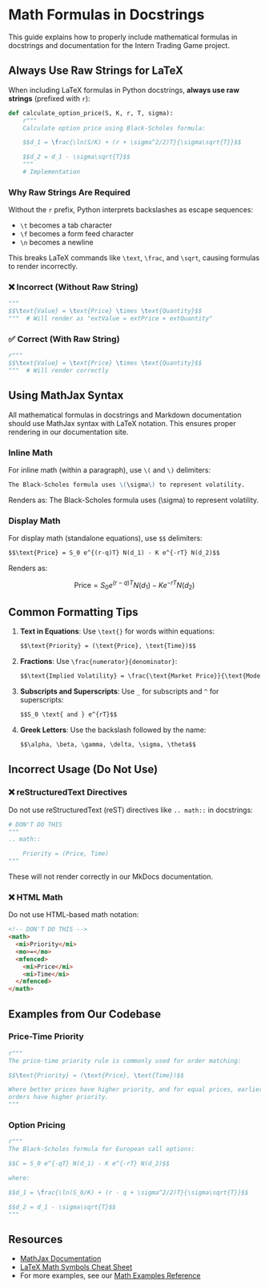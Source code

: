 # Math Formulas in Docstrings

This guide explains how to properly include mathematical formulas in docstrings and documentation for the Intern Trading Game project.

## Always Use Raw Strings for LaTeX

When including LaTeX formulas in Python docstrings, **always use raw strings** (prefixed with `r`):

```python
def calculate_option_price(S, K, r, T, sigma):
    r"""
    Calculate option price using Black-Scholes formula:

    $$d_1 = \frac{\ln(S/K) + (r + \sigma^2/2)T}{\sigma\sqrt{T}}$$

    $$d_2 = d_1 - \sigma\sqrt{T}$$
    """
    # Implementation
```

### Why Raw Strings Are Required

Without the `r` prefix, Python interprets backslashes as escape sequences:

- `\t` becomes a tab character
- `\f` becomes a form feed character
- `\n` becomes a newline

This breaks LaTeX commands like `\text`, `\frac`, and `\sqrt`, causing formulas to render incorrectly.

### ❌ Incorrect (Without Raw String)

```python
"""
$$\text{Value} = \text{Price} \times \text{Quantity}$$
"""  # Will render as "extValue = extPrice × extQuantity"
```

### ✅ Correct (With Raw String)

```python
r"""
$$\text{Value} = \text{Price} \times \text{Quantity}$$
"""  # Will render correctly
```

## Using MathJax Syntax

All mathematical formulas in docstrings and Markdown documentation should use MathJax syntax with LaTeX notation. This ensures proper rendering in our documentation site.

### Inline Math

For inline math (within a paragraph), use `\(` and `\)` delimiters:

```markdown
The Black-Scholes formula uses \(\sigma\) to represent volatility.
```

Renders as: The Black-Scholes formula uses \(\sigma\) to represent volatility.

### Display Math

For display math (standalone equations), use `$$` delimiters:

```markdown
$$\text{Price} = S_0 e^{(r-q)T} N(d_1) - K e^{-rT} N(d_2)$$
```

Renders as:

$$\text{Price} = S_0 e^{(r-q)T} N(d_1) - K e^{-rT} N(d_2)$$

## Common Formatting Tips

1. **Text in Equations**: Use `\text{}` for words within equations:
   ```markdown
   $$\text{Priority} = (\text{Price}, \text{Time})$$
   ```

2. **Fractions**: Use `\frac{numerator}{denominator}`:
   ```markdown
   $$\text{Implied Volatility} = \frac{\text{Market Price}}{\text{Model Price}}$$
   ```

3. **Subscripts and Superscripts**: Use `_` for subscripts and `^` for superscripts:
   ```markdown
   $$S_0 \text{ and } e^{rT}$$
   ```

4. **Greek Letters**: Use the backslash followed by the name:
   ```markdown
   $$\alpha, \beta, \gamma, \delta, \sigma, \theta$$
   ```

## Incorrect Usage (Do Not Use)

### ❌ reStructuredText Directives

Do not use reStructuredText (reST) directives like `.. math::` in docstrings:

```python
# DON'T DO THIS
"""
.. math::

    Priority = (Price, Time)
"""
```

These will not render correctly in our MkDocs documentation.

### ❌ HTML Math

Do not use HTML-based math notation:

```html
<!-- DON'T DO THIS -->
<math>
  <mi>Priority</mi>
  <mo>=</mo>
  <mfenced>
    <mi>Price</mi>
    <mi>Time</mi>
  </mfenced>
</math>
```

## Examples from Our Codebase

### Price-Time Priority

```python
r"""
The price-time priority rule is commonly used for order matching:

$$\text{Priority} = (\text{Price}, \text{Time})$$

Where better prices have higher priority, and for equal prices, earlier
orders have higher priority.
"""
```

### Option Pricing

```python
r"""
The Black-Scholes formula for European call options:

$$C = S_0 e^{-qT} N(d_1) - K e^{-rT} N(d_2)$$

where:

$$d_1 = \frac{\ln(S_0/K) + (r - q + \sigma^2/2)T}{\sigma\sqrt{T}}$$

$$d_2 = d_1 - \sigma\sqrt{T}$$
"""
```

## Resources

- [MathJax Documentation](https://docs.mathjax.org/)
- [LaTeX Math Symbols Cheat Sheet](https://www.caam.rice.edu/~heinken/latex/symbols.pdf)
- For more examples, see our [Math Examples Reference](../reference/math-examples.md)
